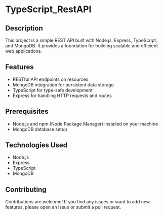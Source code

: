 # TypeScript_RestAPI

## Description
This project is a simple REST API built with Node.js, Express, TypeScript, and MongoDB. It provides a foundation for building scalable and efficient web applications.

## Features
- RESTful API endpoints on resources
- MongoDB integration for persistent data storage
- TypeScript for type-safe development
- Express for handling HTTP requests and routes

## Prerequisites
- Node.js and npm (Node Package Manager) installed on your machine
- MongoDB database setup


## Technologies Used
- Node.js
- Express
- TypeScript
- MongoDB

## Contributing
Contributions are welcome! If you find any issues or want to add new features, please open an issue or submit a pull request.



